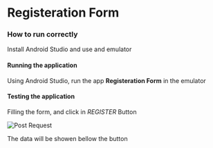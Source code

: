 # Registeration Form


### How to run correctly

Install Android Studio and use and emulator

#### Running the application

Using Android Studio, run the app **Registeration Form** in the emulator 


#### Testing the application

Filling the form, and click in *REGISTER* Button

![Post Request](https://www.dropbox.com/s/hfkr7y7gv4ouqao/RegistrationFormCapture.png?dl=0)

The data will be showen bellow the button